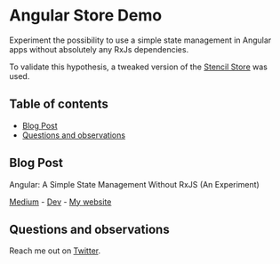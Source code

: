 # Angular Store Demo

Experiment the possibility to use a simple state management in Angular apps without absolutely any RxJs dependencies.

To validate this hypothesis, a tweaked version of the [Stencil Store](https://github.com/peterpeterparker/stencil-store) was  used.

## Table of contents

- [Blog Post](#blog-post)
- [Questions and observations](#questions-and-observations)

## Blog Post

Angular: A Simple State Management Without RxJS (An Experiment)

[Medium](https://medium.com/swlh/angular-state-management-without-rxjs-an-experiment-243de024d396) - [Dev](https://dev.to/daviddalbusco/angular-state-management-without-rxjs-an-experiment-3o0j) - [My website](https://daviddalbusco.com/blog/angular-state-management-without-rxjs-an-experiment)

## Questions and observations

Reach me out on [Twitter](https://twitter.com/daviddalbusco).
